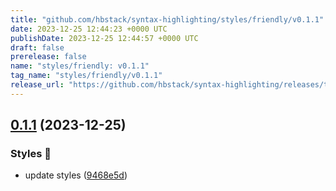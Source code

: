 ```yaml
---
title: "github.com/hbstack/syntax-highlighting/styles/friendly/v0.1.1"
date: 2023-12-25 12:44:23 +0000 UTC
publishDate: 2023-12-25 12:44:57 +0000 UTC
draft: false
prerelease: false
name: "styles/friendly: v0.1.1"
tag_name: "styles/friendly/v0.1.1"
release_url: "https://github.com/hbstack/syntax-highlighting/releases/tag/styles/friendly/v0.1.1"
---
```


## [0.1.1](https://github.com/hbstack/syntax-highlighting/compare/styles/friendly/v0.1.0...styles/friendly/v0.1.1) (2023-12-25)


### Styles 🎨

* update styles ([9468e5d](https://github.com/hbstack/syntax-highlighting/commit/9468e5d054f6c1775a1966bcf308506cebd2f804))
